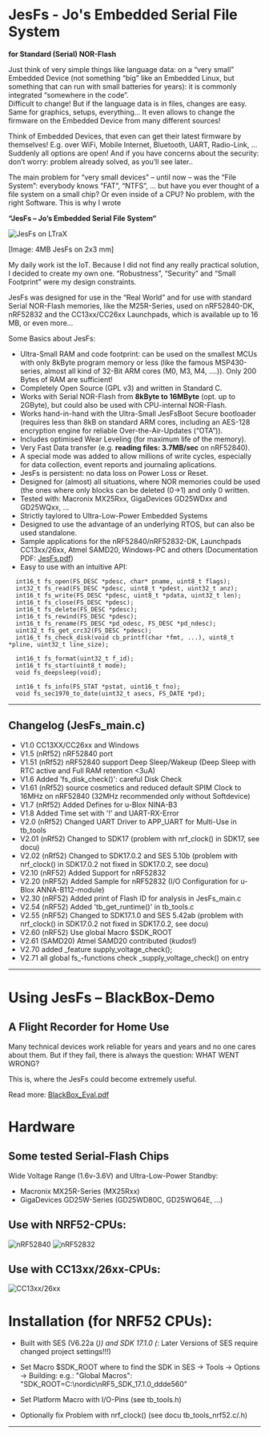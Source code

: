 # JesFs - Jo's Embedded Serial File System #
**for Standard (Serial) NOR-Flash**

Just think of very simple things like language data: on a “very small” 
Embedded Device (not something “big” like an Embedded Linux, but something 
that can run with small batteries for years): it is commonly integrated 
“somewhere in the code”.  
Difficult to change! But if the language data is in files, 
changes are easy. Same for graphics, setups, everything…
It even allows to change the firmware on the Embedded Device from many different sources!

Think of Embedded Devices, that even can get their latest firmware by themselves! E.g. over 
WiFi, Mobile Internet, Bluetooth, UART, Radio-Link, …  
Suddenly all options are open! And if you have concerns about 
the security: don’t worry: problem already solved, as you’ll see later..

The main problem for “very small devices” – until now – was the “File System”: 
everybody knows “FAT”, “NTFS”, … but have you ever thought of a file system on a small chip? 
Or even inside of a CPU? No problem, with the right Software. This is why I wrote 

**“JesFs – Jo’s Embedded Serial File System“**

![JesFs on LTraX](https://github.com/joembedded/JesFs/blob/master/Documentation/ltx_jesfs.jpg)

[Image: 4MB JesFs on 2x3 mm]


My daily work ist the IoT. Because I did not find any really practical solution, 
I decided to create my own one. “Robustness”, “Security” and “Small Footprint” 
were my design constraints.

JesFs was designed for use in the “Real World” and for use with standard Serial NOR-Flash memories, 
like the M25R-Series, used on nRF52840-DK, nRF52832 and the CC13xx/CC26xx Launchpads, which is available up to 16 MB, or even more…

Some Basics about JesFs:

- Ultra-Small RAM and code footprint: can be used on the smallest MCUs with only 8kByte program memory or less (like the famous MSP430-series, almost all kind of 32-Bit ARM cores (M0, M3, M4, ….)). Only 200 Bytes of RAM are sufficient!
- Completely Open Source (GPL v3) and written in Standard C.
- Works with Serial NOR-Flash from **8kByte to 16MByte** (opt. up to 2GByte), but could also be used with CPU-internal NOR-Flash.
- Works hand-in-hand with the Ultra-Small JesFsBoot Secure bootloader (requires less than 8kB on standard ARM cores, including an AES-128 encryption engine for reliable Over-the-Air-Updates (“OTA”)).
- Includes optimised Wear Leveling (for maximum life of the memory).
- Very Fast Data transfer (e.g. **reading files: 3.7MB/sec** on nRF52840).
- A special mode was added to allow millions of write cycles, especially for data collection, event reports and journaling aplications.
- JesFs is persistent: no data loss on Power Loss or Reset.
- Designed for (almost) all situations, where NOR memories could be used (the ones where only blocks can be deleted (0->1) and only 0 written.
- Tested with:  Macronix MX25Rxx, GigaDevices GD25WDxx and GD25WQxx, ...
- Strictly taylored to Ultra-Low-Power Embedded Systems
- Designed to use the advantage of an underlying RTOS, but can also be used standalone.
- Sample applications for the nRF52840/nRF52832-DK, Launchpads CC13xx/26xx, Atmel SAMD20, Windows-PC and others (Documentation PDF: [JesFs.pdf](https://github.com/joembedded/JesFs/blob/master/Documentation/JesFs.pdf))
- Easy to use with an intuitive API:

```
  int16_t fs_open(FS_DESC *pdesc, char* pname, uint8_t flags);
  int32_t fs_read(FS_DESC *pdesc, uint8_t *pdest, uint32_t anz);
  int16_t fs_write(FS_DESC *pdesc, uint8_t *pdata, uint32_t len);
  int16_t fs_close(FS_DESC *pdesc);
  int16_t fs_delete(FS_DESC *pdesc);
  int16_t fs_rewind(FS_DESC *pdesc);
  int16_t fs_rename(FS_DESC *pd_odesc, FS_DESC *pd_ndesc);
  uint32_t fs_get_crc32(FS_DESC *pdesc);
  int16_t fs_check_disk(void cb_printf(char *fmt, ...), uint8_t *pline, uint32_t line_size);
  
  int16_t fs_format(uint32_t f_id);
  int16_t fs_start(uint8_t mode);
  void fs_deepsleep(void);

  int16_t fs_info(FS_STAT *pstat, uint16_t fno);
  void fs_sec1970_to_date(uint32_t asecs, FS_DATE *pd);
```
---

## Changelog (JesFs_main.c) ##
- V1.0  CC13XX/CC26xx and Windows
- V1.5  (nRf52) nRF52840 port
- V1.51 (nRf52) nRF52840 support Deep Sleep/Wakeup (Deep Sleep with RTC active and Full RAM retention <3uA)
- V1.6  Added 'fs_disk_check()': careful Disk Check
- V1.61 (nRf52) source cosmetics and reduced default SPIM Clock to 16MHz on nRF52840 (32MHz recommended only without Softdevice)
- V1.7  (nRf52) Added Defines for u-Blox NINA-B3 
- V1.8  Added Time set with '!' and UART-RX-Error
- V2.0  (nRf52) Changed UART Driver to APP_UART for Multi-Use in tb_tools
- V2.01 (nRf52) Changed to SDK17 (problem with nrf_clock() in SDK17, see docu)
- V2.02 (nRf52) Changed to SDK17.0.2 and SES 5.10b (problem with nrf_clock() in SDK17.0.2 not fixed in SDK17.0.2, see docu)
- V2.10 (nRF52) Added Support for nRF52832 
- V2.20 (nRF52) Added Sample for nRF52832 (I/O Configuration for u-Blox ANNA-B112-module)
- V2.30 (nRF52) Added print of Flash ID for analysis in JesFs_main.c 
- V2.54 (nRF52) Added 'tb_get_runtime()' in tb_tools.c
- V2.55 (nRF52) Changed to SDK17.1.0 and SES 5.42ab (problem with nrf_clock() in SDK17.0.2 not fixed in SDK17.0.2, see docu)
- V2.60 (nRF52) Use global Macro $SDK_ROOT
- V2.61 (SAMD20) Atmel SAMD20 contributed (*kudos*!)
- V2.70 added _feature supply_voltage_check();
- V2.71 all global fs_-functions check _supply_voltage_check() on entry

---

# Using JesFs – BlackBox-Demo #
## A Flight Recorder for Home Use ##

Many technical devices work reliable for years and years and no one cares about them. But if they fail, there is always the question: WHAT WENT WRONG?

This is, where the JesFs could become extremely useful.

Read more: [BlackBox_Eval.pdf](https://github.com/joembedded/JesFs/blob/master/usecase_BlackBox/BlackBox_Eval.pdf)

# Hardware #
## Some tested Serial-Flash Chips ###
Wide Voltage Range (1.6v-3.6V) and Ultra-Low-Power Standby:
- Macronix MX25R-Series (MX25Rxx)
- GigaDevices GD25W-Series (GD25WD80C, GD25WQ64E, ...)

## Use with NRF52-CPUs: ##
![nRF52840](https://github.com/joembedded/JesFs/blob/master/Documentation/nrf52840.jpg)
![nRF52832](https://github.com/joembedded/JesFs/blob/master/Documentation/nrf52832.jpg)

## Use with CC13xx/26xx-CPUs: ##
![CC13xx/26xx](https://github.com/joembedded/JesFs/blob/master/Documentation/CC13xx26xx.jpg)

# Installation (for NRF52 CPUs):
- Built with SES (V6.22a (*)) and SDK 17.1.0   (*: Later Versions of SES require changed project settings!!!)

- Set Macro $SDK_ROOT where to find the SDK in SES -> Tools -> Options -> Building:
  e.g.: "Global Macros": "SDK_ROOT=C:\nordic\nRF5_SDK_17.1.0_ddde560"

- Set Platform Macro with I/O-Pins (see tb_tools.h)

- Optionally fix Problem with nrf_clock() (see docu tb_tools_nrf52.c/.h)

---

